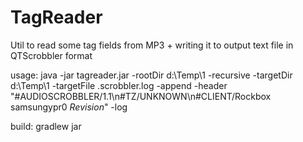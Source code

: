# TagReader
Util to read some tag fields from MP3 + writing it to output text file in QTScrobbler format

usage:
java -jar tagreader.jar -rootDir d:\\Temp\\1 -recursive -targetDir d:\\Temp\\1 -targetFile .scrobbler.log -append -header "#AUDIOSCROBBLER/1.1\n#TZ/UNKNOWN\n#CLIENT/Rockbox samsungypr0 $Revision$" -log

build:
gradlew jar
